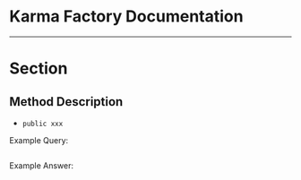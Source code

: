 # Karma Factory Documentation

---

# Section

## Method Description
- `public xxx`

Example Query: 
```json
```

Example Answer: 
```json
```
